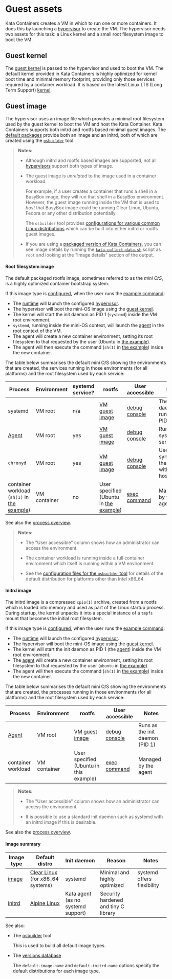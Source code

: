 # Guest assets

Kata Containers creates a VM in which to run one or more containers.
It does this by launching a [hypervisor](README.md#hypervisor) to
create the VM. The hypervisor needs two assets for this task: a Linux
kernel and a small root filesystem image to boot the VM.

## Guest kernel

The [guest kernel](../../../tools/packaging/kernel)
is passed to the hypervisor and used to boot the VM.
The default kernel provided in Kata Containers is highly optimized for
kernel boot time and minimal memory footprint, providing only those
services required by a container workload. It is based on the latest
Linux LTS (Long Term Support) [kernel](https://www.kernel.org).

## Guest image

The hypervisor uses an image file which provides a minimal root
filesystem used by the guest kernel to boot the VM and host the Kata
Container. Kata Containers supports both initrd and rootfs based
minimal guest images. The [default packages](../../install/) provide both
an image and an initrd, both of which are created using the
[`osbuilder`](../../../tools/osbuilder) tool.

> **Notes:**
>
> - Although initrd and rootfs based images are supported, not all
>   [hypervisors](README.md#hypervisor) support both types of image.
>
> - The guest image is *unrelated* to the image used in a container
>   workload.
>
>   For example, if a user creates a container that runs a shell in a
>   BusyBox image, they will run that shell in a BusyBox environment.
>   However, the guest image running inside the VM that is used to
>   *host* that BusyBox image could be running Clear Linux, Ubuntu,
>   Fedora or any other distribution potentially.
>
>   The `osbuilder` tool provides
>   [configurations for various common Linux distributions](../../../tools/osbuilder/rootfs-builder)
>   which can be built into either initrd or rootfs guest images.
>
> - If you are using a [packaged version of Kata
>   Containers](../../install), you can see image details by running the
>   [`kata-collect-data.sh`](../../../src/runtime/data/kata-collect-data.sh.in)
>   script as `root` and looking at the "Image details" section of the
>   output.

#### Root filesystem image

The default packaged rootfs image, sometimes referred to as the _mini
O/S_, is a highly optimized container bootstrap system.

If this image type is [configured](README.md#configuration), when the
user runs the [example command](example-command.md):

- The [runtime](README.md#runtime) will launch the configured [hypervisor](README.md#hypervisor).
- The hypervisor will boot the mini-OS image using the [guest kernel](#guest-kernel).
- The kernel will start the init daemon as PID 1 (`systemd`) inside the VM root environment.
- `systemd`, running inside the mini-OS context, will launch the [agent](README.md#agent)
  in the root context of the VM.
- The agent will create a new container environment, setting its root
  filesystem to that requested by the user (Ubuntu in [the example](example-command.md)).
- The agent will then execute the command (`sh(1)` in [the example](example-command.md))
  inside the new container.

The table below summarises the default mini O/S showing the
environments that are created, the services running in those
environments (for all platforms) and the root filesystem used by
each service:

| Process | Environment | systemd service? | rootfs | User accessible | Notes |
|-|-|-|-|-|-|
| systemd | VM root | n/a | [VM guest image](#guest-image)| [debug console][debug-console] | The init daemon, running as PID 1 |
| [Agent](README.md#agent) | VM root | yes | [VM guest image](#guest-image)| [debug console][debug-console] | Runs as a systemd service |
| `chronyd` | VM root | yes | [VM guest image](#guest-image)| [debug console][debug-console] | Used to synchronise the time with the host |
| container workload (`sh(1)` in [the example](example-command.md)) | VM container | no | User specified (Ubuntu in [the example](example-command.md)) | [exec command](README.md#exec-command) | Managed by the agent |

See also the [process overview](README.md#process-overview).

> **Notes:**
>
> - The "User accessible" column shows how an administrator can access
>   the environment.
>
> - The container workload is running inside a full container
>   environment which itself is running within a VM environment.
>
> - See the [configuration files for the `osbuilder` tool](../../../tools/osbuilder/rootfs-builder)
>   for details of the default distribution for platforms other than
>   Intel x86_64.

#### Initrd image

The initrd image is a compressed `cpio(1)` archive, created from a
rootfs which is loaded into memory and used as part of the Linux
startup process. During startup, the kernel unpacks it into a special
instance of a `tmpfs` mount that becomes the initial root filesystem.

If this image type is [configured](README.md#configuration), when the user runs
the [example command](example-command.md):

- The [runtime](README.md#runtime) will launch the configured [hypervisor](README.md#hypervisor).
- The hypervisor will boot the mini-OS image using the [guest kernel](#guest-kernel).
- The kernel will start the init daemon as PID 1 (the
  [agent](README.md#agent))
  inside the VM root environment.
- The [agent](README.md#agent) will create a new container environment, setting its root
  filesystem to that requested by the user (`ubuntu` in
  [the example](example-command.md)).
- The agent will then execute the command (`sh(1)` in [the example](example-command.md))
  inside the new container.

The table below summarises the default mini O/S showing the environments that are created,
the processes running in those environments (for all platforms) and
the root filesystem used by each service:

| Process | Environment | rootfs | User accessible | Notes |
|-|-|-|-|-|
| [Agent](README.md#agent) | VM root | [VM guest image](#guest-image) | [debug console][debug-console] | Runs as the init daemon (PID 1) |
| container workload | VM container | User specified (Ubuntu in this example) | [exec command](README.md#exec-command) | Managed by the agent |

> **Notes:**
>
> - The "User accessible" column shows how an administrator can access
>   the environment.
>
> - It is possible to use a standard init daemon such as systemd with
>   an initrd image if this is desirable.

See also the [process overview](README.md#process-overview).

#### Image summary

| Image type | Default distro | Init daemon | Reason | Notes |
|-|-|-|-|-|
| [image](background.md#root-filesystem-image) | [Clear Linux](https://clearlinux.org) (for x86_64 systems)| systemd | Minimal and highly optimized | systemd offers flexibility |
| [initrd](#initrd-image) | [Alpine Linux](https://alpinelinux.org) | Kata [agent](README.md#agent) (as no systemd support) | Security hardened and tiny C library |

See also:

- The [osbuilder](../../../tools/osbuilder) tool

  This is used to build all default image types.

- The [versions database](../../../versions.yaml)

  The `default-image-name` and `default-initrd-name` options specify
  the default distributions for each image type.

[debug-console]: ../../Developer-Guide.md#connect-to-debug-console
